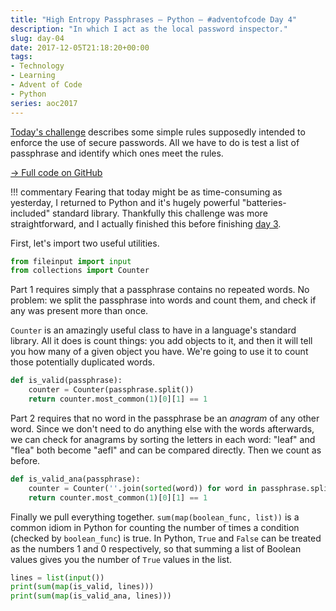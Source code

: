 ```yaml
---
title: "High Entropy Passphrases — Python — #adventofcode Day 4"
description: "In which I act as the local password inspector."
slug: day-04
date: 2017-12-05T21:18:20+00:00
tags:
- Technology
- Learning
- Advent of Code
- Python
series: aoc2017
---
```


[Today's challenge](http://adventofcode.com/2017/day/4) describes some simple rules supposedly intended to enforce the use of secure passwords. All we have to do is test a list of passphrase and identify which ones meet the rules.

[→ Full code on GitHub](https://github.com/jezcope/aoc2017/blob/master/04-high-entropy-passphrases.py)

!!! commentary
    Fearing that today might be as time-consuming as yesterday, I returned to Python and it's hugely powerful "batteries-included" standard library. Thankfully this challenge was more straightforward, and I actually finished this before finishing [day 3](../day-03/).
    
First, let's import two useful utilities.

```python
from fileinput import input
from collections import Counter
```

Part 1 requires simply that a passphrase contains no repeated words. No problem: we split the passphrase into words and count them, and check if any was present more than once.

`Counter` is an amazingly useful class to have in a language's standard library. All it does is count things: you add objects to it, and then it will tell you how many of a given object you have. We're going to use it to count those potentially duplicated words.

```python
def is_valid(passphrase):
    counter = Counter(passphrase.split())
    return counter.most_common(1)[0][1] == 1
```

Part 2 requires that no word in the passphrase be an *anagram* of any other word. Since we don't need to do anything else with the words afterwards, we can check for anagrams by sorting the letters in each word: "leaf" and "flea" both become "aefl" and can be compared directly. Then we count as before.

```python
def is_valid_ana(passphrase):
    counter = Counter(''.join(sorted(word)) for word in passphrase.split())
    return counter.most_common(1)[0][1] == 1
```

Finally we pull everything together. `sum(map(boolean_func, list))` is a common idiom in Python for counting the number of times a condition (checked by `boolean_func`) is true. In Python, `True` and `False` can be treated as the numbers 1 and 0 respectively, so that summing a list of Boolean values gives you the number of `True` values in the list.

```python
lines = list(input())
print(sum(map(is_valid, lines)))
print(sum(map(is_valid_ana, lines)))
```

